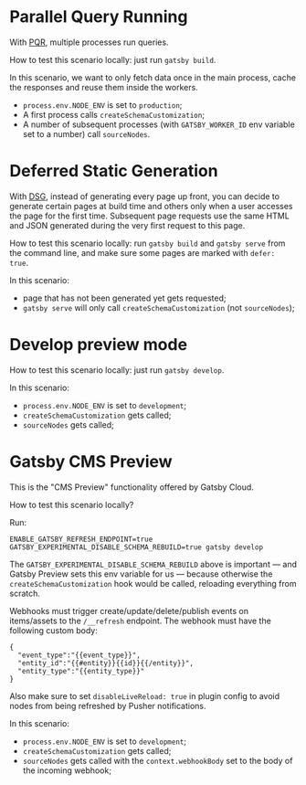 # Parallel Query Running

With [PQR](#https://www.gatsbyjs.com/docs/reference/release-notes/v3.10/#experimental-parallel-query-running), multiple processes run queries.

How to test this scenario locally: just run `gatsby build`.

In this scenario, we want to only fetch data once in the main process, cache the responses and reuse them inside the workers.

- `process.env.NODE_ENV` is set to `production`;
- A first process calls `createSchemaCustomization`;
- A number of subsequent processes (with `GATSBY_WORKER_ID` env variable set to a number) call `sourceNodes`.

# Deferred Static Generation

With [DSG](https://www.gatsbyjs.com/docs/reference/rendering-options/deferred-static-generation/), instead of generating every page up front, you can decide to generate certain pages at build time and others only when a user accesses the page for the first time. Subsequent page requests use the same HTML and JSON generated during the very first request to this page.

How to test this scenario locally: run `gatsby build` and `gatsby serve` from the command line, and make sure some pages are marked with `defer: true`.

In this scenario:

- page that has not been generated yet gets requested;
- `gatsby serve` will only call `createSchemaCustomization` (not `sourceNodes`);

# Develop preview mode

How to test this scenario locally: just run `gatsby develop`.

In this scenario:

- `process.env.NODE_ENV` is set to `development`;
- `createSchemaCustomization` gets called;
- `sourceNodes` gets called;

# Gatsby CMS Preview

This is the "CMS Preview" functionality offered by Gatsby Cloud.

How to test this scenario locally?

Run:

```
ENABLE_GATSBY_REFRESH_ENDPOINT=true GATSBY_EXPERIMENTAL_DISABLE_SCHEMA_REBUILD=true gatsby develop
```

The `GATSBY_EXPERIMENTAL_DISABLE_SCHEMA_REBUILD` above is important — and Gatsby Preview sets this env variable for us — because otherwise the `createSchemaCustomization` hook would be called, reloading everything from scratch.

Webhooks must trigger create/update/delete/publish events on items/assets to the `/__refresh` endpoint. The webhook must have the following custom body:

```
{
  "event_type":"{{event_type}}",
  "entity_id":"{{#entity}}{{id}}{{/entity}}",
  "entity_type":"{{entity_type}}"
}
```

Also make sure to set `disableLiveReload: true` in plugin config to avoid nodes from being refreshed by Pusher notifications.

In this scenario:

- `process.env.NODE_ENV` is set to `development`;
- `createSchemaCustomization` gets called;
- `sourceNodes` gets called with the `context.webhookBody` set to the body of the incoming webhook;
